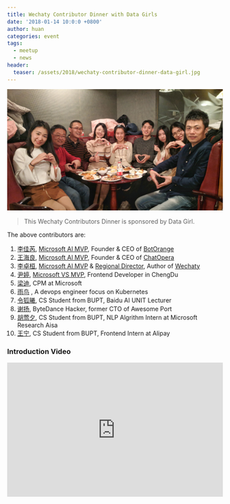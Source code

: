 ```yaml
---
title: Wechaty Contributor Dinner with Data Girls
date: '2018-01-14 10:0:0 +0800'
author: huan
categories: event
tags:
  - meetup
  - news
header:
  teaser: /assets/2018/wechaty-contributor-dinner-data-girl.jpg
---
```


![Wechaty Contributors][contributors-image]

> This Wechaty Contributors Dinner is sponsored by Data Girl.

The above contributors are:

1. [李佳芮](https://github.com/lijiarui), [Microsoft AI MVP](https://mvp.microsoft.com/en-us/PublicProfile/5003226), Founder & CEO of [BotOrange](http://botorange.com)
2. [王海良](https://github.com/samurais), [Microsoft AI MVP](https://mvp.microsoft.com/en-us/PublicProfile/5003060), Founder & CEO of [ChatOpera](https://www.chatopera.com/)
3. [李卓桓](https://github.com/huan), [Microsoft AI MVP](https://mvp.microsoft.com/en-us/PublicProfile/5003061) & [Regional Director](https://rd.microsoft.com/en-us/huan-li), Author of [Wechaty](https://github.com/wechaty/wechaty)
4. [尹婷](https://github.com/TingYinHelen), [Microsoft VS MVP](https://mvp.microsoft.com/zh-cn/PublicProfile/5003059), Frontend Developer in ChengDu
5. [梁迪](https://www.linkedin.com/in/christina-liang-590575147/), CPM at Microsoft
6. [雨鸟](https://github.com/rainbird) , A devops engineer focus on Kubernetes
7. [令狐曦](https://github.com/Linghuxi), CS Student from BUPT, Baidu AI UNIT Lecturer
8. [谢扬](https://github.com/leinue), ByteDance Hacker, former CTO of Awesome Port
9. [胡莺夕](https://github.com/huyingxi), CS Student from BUPT, NLP Algrithm Intern at Microsoft Research Aisa
10. [王宁](https://github.com/wnbupt), CS Student from BUPT, Frontend Intern at Alipay

<!--more-->

### Introduction Video

<div class="video-container" style="
    position: relative;
    padding-bottom:56.25%;
    padding-top:30px;
    height:0;
    overflow:hidden;
">
<iframe width="560" height="315" src="https://www.youtube.com/embed/MrlO0gjDe-E" frameborder="0" allowfullscreen="" style="
    position: absolute;
    top:0;
    left:0;
    width:100%;
    height:100%;
"></iframe></div>

[contributors-image]: /assets/2018/wechaty-contributor-dinner-data-girl.jpg
